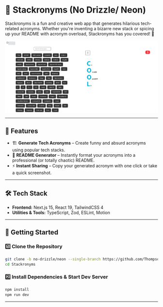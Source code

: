 # 🚀 Stackronyms (No Drizzle/ Neon)

Stackronyms is a fun and creative web app that generates hilarious tech-related acronyms. Whether you're inventing a bizarre new stack or spicing up your README with acronym overload, Stackronyms has you covered! 🎉

![Stackronyms Screenshot](./public/showcase.png)

---

## 🌟 Features
- 🏗 **Generate Tech Acronyms** – Create funny and absurd acronyms using popular tech stacks.
- 📜 **README Generator** – Instantly format your acronyms into a professional (or totally chaotic) README.
- ⚡ **Instant Sharing** – Copy your generated acronym with one click or take a quick screenshot.

---

## 🛠 Tech Stack
- **Frontend:** Next.js 15, React 19, TailwindCSS 4
- **Utilities & Tools:** TypeScript, Zod, ESLint, Motion

---

## 🚀 Getting Started

### 1️⃣ Clone the Repository
```sh
git clone -b no-drizzle/neon --single-branch https://github.com/Thompson6626/Stackronyms.git
cd Stackronyms  
```

### 2️⃣ Install Dependencies & Start Dev Server
```sh
npm install  
npm run dev  
```

---
